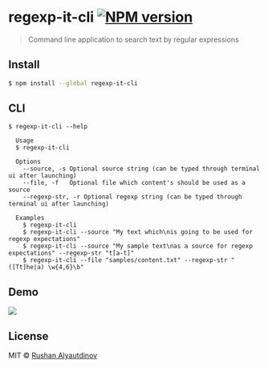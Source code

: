 # regexp-it-cli [![NPM version][npm-image]][npm-url]

> Command line application to search text by regular expressions

## Install

```bash
$ npm install --global regexp-it-cli
```

## CLI

```
$ regexp-it-cli --help

  Usage
  $ regexp-it-cli

  Options
    --source, -s Optional source string (can be typed through terminal ui after launching)
    --file, -f   Optional file which content's should be used as a source
    --regexp-str, -r Optional regexp string (can be typed through terminal ui after launching)

  Examples
    $ regexp-it-cli
    $ regexp-it-cli --source "My text which\nis going to be used for regexp expectations"
    $ regexp-it-cli --source "My sample text\nas a source for regexp expectations" --regexp-str "t[a-t]"
    $ regexp-it-cli --file "samples/content.txt" --regexp-str "([Tt]he|a) \w{4,6}\b"
```

## Demo

![](media/demo.gif)

## License

MIT © [Rushan Alyautdinov](https://github.com/akgondber)

[npm-image]: https://img.shields.io/npm/v/regexp-it-cli.svg?style=flat
[npm-url]: https://npmjs.org/package/regexp-it-cli
